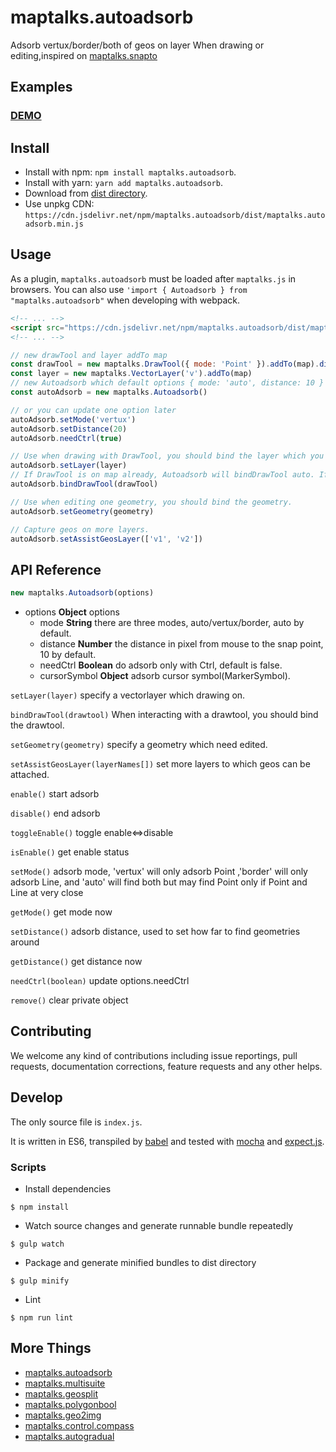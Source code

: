 # maptalks.autoadsorb

Adsorb vertux/border/both of geos on layer When drawing or editing,inspired on [maptalks.snapto](https://github.com/liubgithub/maptalks.snapto/wiki)

## Examples

### [DEMO](https://cxiaof.github.io/maptalks.autoadsorb/demo/index.html)

## Install

- Install with npm: `npm install maptalks.autoadsorb`.
- Install with yarn: `yarn add maptalks.autoadsorb`.
- Download from [dist directory](https://github.com/cXiaof/maptalks.autoadsorb/tree/master/dist).
- Use unpkg CDN: `https://cdn.jsdelivr.net/npm/maptalks.autoadsorb/dist/maptalks.autoadsorb.min.js`

## Usage

As a plugin, `maptalks.autoadsorb` must be loaded after `maptalks.js` in browsers. You can also use `'import { Autoadsorb } from "maptalks.autoadsorb"` when developing with webpack.

```html
<!-- ... -->
<script src="https://cdn.jsdelivr.net/npm/maptalks.autoadsorb/dist/maptalks.autoadsorb.min.js"></script>
<!-- ... -->
```

```javascript
// new drawTool and layer addTo map
const drawTool = new maptalks.DrawTool({ mode: 'Point' }).addTo(map).disable()
const layer = new maptalks.VectorLayer('v').addTo(map)
// new Autoadsorb which default options { mode: 'auto', distance: 10 }
const autoAdsorb = new maptalks.Autoadsorb()

// or you can update one option later
autoAdsorb.setMode('vertux')
autoAdsorb.setDistance(20)
autoAdsorb.needCtrl(true)

// Use when drawing with DrawTool, you should bind the layer which you draw on.
autoAdsorb.setLayer(layer)
// If DrawTool is on map already, Autoadsorb will bindDrawTool auto. If not, you should do bindDrawTool after.
autoAdsorb.bindDrawTool(drawTool)

// Use when editing one geometry, you should bind the geometry.
autoAdsorb.setGeometry(geometry)

// Capture geos on more layers.
autoAdsorb.setAssistGeosLayer(['v1', 'v2'])
```

## API Reference

```javascript
new maptalks.Autoadsorb(options)
```

- options **Object** options
  - mode **String** there are three modes, auto/vertux/border, auto by default.
  - distance **Number** the distance in pixel from mouse to the snap point, 10 by default.
  - needCtrl **Boolean** do adsorb only with Ctrl, default is false.
  - cursorSymbol **Object** adsorb cursor symbol(MarkerSymbol).

`setLayer(layer)` specify a vectorlayer which drawing on.

`bindDrawTool(drawtool)` When interacting with a drawtool, you should bind the drawtool.

`setGeometry(geometry)` specify a geometry which need edited.

`setAssistGeosLayer(layerNames[])` set more layers to which geos can be attached.

`enable()` start adsorb

`disable()` end adsorb

`toggleEnable()` toggle enable<=>disable

`isEnable()` get enable status

`setMode()` adsorb mode, 'vertux' will only adsorb Point ,'border' will only adsorb Line, and 'auto' will find both but may find Point only if Point and Line at very close

`getMode()` get mode now

`setDistance()` adsorb distance, used to set how far to find geometries around

`getDistance()` get distance now

`needCtrl(boolean)` update options.needCtrl

`remove()` clear private object

## Contributing

We welcome any kind of contributions including issue reportings, pull requests, documentation corrections, feature requests and any other helps.

## Develop

The only source file is `index.js`.

It is written in ES6, transpiled by [babel](https://babeljs.io/) and tested with [mocha](https://mochajs.org) and [expect.js](https://github.com/Automattic/expect.js).

### Scripts

- Install dependencies

```shell
$ npm install
```

- Watch source changes and generate runnable bundle repeatedly

```shell
$ gulp watch
```

- Package and generate minified bundles to dist directory

```shell
$ gulp minify
```

- Lint

```shell
$ npm run lint
```

## More Things

- [maptalks.autoadsorb](https://github.com/cXiaof/maptalks.autoadsorb/issues)
- [maptalks.multisuite](https://github.com/cXiaof/maptalks.multisuite/issues)
- [maptalks.geosplit](https://github.com/cXiaof/maptalks.geosplit/issues)
- [maptalks.polygonbool](https://github.com/cXiaof/maptalks.polygonbool/issues)
- [maptalks.geo2img](https://github.com/cXiaof/maptalks.geo2img/issues)
- [maptalks.control.compass](https://github.com/cXiaof/maptalks.control.compass/issues)
- [maptalks.autogradual](https://github.com/cXiaof/maptalks.autogradual/issues)
